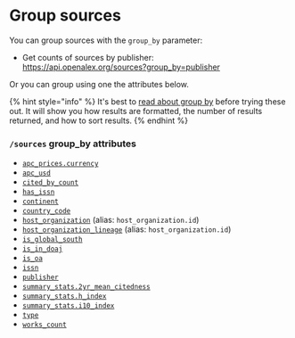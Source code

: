 # Group sources

You can group sources with the `group_by` parameter:

*   Get counts of sources by publisher:\
    <https://api.openalex.org/sources?group_by=publisher>

Or you can group using one the attributes below.

{% hint style="info" %}
It's best to [read about group by](../../how-to-use-the-api/get-groups-of-entities.md) before trying these out. It will show you how results are formatted, the number of results returned, and how to sort results.
{% endhint %}

### `/sources` group\_by attributes

*   [`apc_prices.currency`](source-object.md#apc_prices)
*   [`apc_usd`](source-object.md#apc_usd)
*   [`cited_by_count`](source-object.md#cited_by_count)
*   [`has_issn`](filter-sources.md#has_issn)
*   [`continent`](../geo/continents.md#group-by-continent)
*   [`country_code`](source-object.md#country_code)
*   [`host_organization`](source-object.md#host_organization) (alias: `host_organization.id`)
*   [`host_organization_lineage`](source-object.md#host_organization_lineage) (alias: `host_organization.id`)
*   [`is_global_south`](../geo/regions.md#group-by-global-south)
*   [`is_in_doaj`](source-object.md#is_in_doaj)
*   [`is_oa`](source-object.md#is_oa)
*   [`issn`](source-object.md#issn)
*   [`publisher`](source-object.md#publisher)
*   [`summary_stats.2yr_mean_citedness`](source-object.md#summary_stats)
*   [`summary_stats.h_index`](source-object.md#summary_stats)
*   [`summary_stats.i10_index`](source-object.md#summary_stats)
*   [`type`](source-object.md#type)
*   [`works_count`](source-object.md#works_count)
